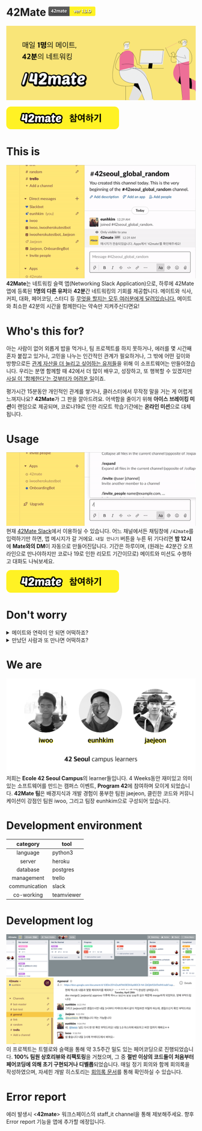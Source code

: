 # 42Mate  <img src="/srcs/version.png" width="125">
![](/srcs/42mate_banner.png)
  
<a href="https://join.slack.com/t/42matespace/shared_invite/zt-e8ay0otg-e2o9cbxfNp9TurFahcXg0A" target="_blank"><img src="/srcs/join.png" width="300"></a>

# This is
![](/srcs/match.gif)   
**42Mate**는 네트워킹 슬랙 앱(Networking Slack Application)으로, 하루에 42Mate 앱에 등록된 **1명의 다른 유저**와 **42분**간 네트워킹의 기회를 제공합니다. 메이트와 식사, 커피, 대화, 페어코딩, 스터디 등 <ins>무엇을 할지는 모두 여러분에게 달려있습니다.</ins> 메이트와 최소한 42분의 시간을 함께한다는 약속만 지켜주신다면요!

# Who's this for?
아는 사람이 없어 외롭게 밥을 먹거나, 팀 프로젝트를 하지 못하거나, 에러를 몇 시간째 혼자 붙잡고 있거나, 고민을 나누는 인간적인 관계가 필요하거나, 그 밖에 어떤 깊이와 방향으로든 <ins>관계 자산을 더 늘리고 싶어하는 유저들</ins>을 위해 이 소프트웨어는 만들어졌습니다. 우리는 분명 함께할 때 42에서 더 많이 배우고, 성장하고, 또 행복할 수 있겠지만 <ins>사실 이 '함께한다'는 것부터가 어려운 일</ins>이죠.

평가시간 15분동안 개인적인 관계를 쌓거나, 클러스터에서 무작정 말을 거는 게 어렵게 느껴지나요? **42Mate**가 그 판을 깔아드려요. 어색함을 줄이기 위해 **아이스 브레이킹 미션**이 랜덤으로 제공되며, 코로나19로 인한 리모트 학습기간에는 **온라인 미션**으로 대체됩니다. 

# Usage
![](/srcs/usage.gif)   
현재 [42Mate Slack](https://join.slack.com/t/42matespace/shared_invite/zt-e8ay0otg-e2o9cbxfNp9TurFahcXg0A)에서 이용하실 수 있습니다. 어느 채널에서든 채팅창에 <code>/42mate</code>를 입력하기만 하면, 앱 메시지가 갈 거에요. <code>내일 만나기</code> 버튼을 누른 뒤 기다리면 **밤 12시**에 **Mate와의 DM**이 자동으로 만들어진답니다. 기간은 하루이며, (원래는 42분간 오프라인으로 만나야하지만 코로나 19로 인한 리모트 기간이므로) 메이트와 미션도 수행하고 대화도 나눠보세요. 

<a href="https://join.slack.com/t/42matespace/shared_invite/zt-e8ay0otg-e2o9cbxfNp9TurFahcXg0A" target="_blank"><img src="/srcs/join.png" width="300"></a>

# Don't worry
<details><summary>메이트와 연락이 안 되면 어떡하죠?</summary>
<p>

다음 날 **만족도를 묻는 앱 메시지**가 발송됩니다. 연락을 했는데도 메이트의 응답이 없었거나, 메이트와의 경험이 안 좋았다면 솔직하게 만족도를 체크해주세요. 만족도는 메이트에게 공개되지 않으며, 불편하지 않고 안전하게 관계를 쌓아갈 수 있도록 하는 보호장치입니다.   

낮은 점수가 반복적으로 평가되는 유저에 대해서는 점차적으로 매칭 확률을 떨어트리고, 점수가 회복되지 않을 경우에는 어플리케이션 이용을 제한하는 정책을 가지고 있습니다.

</p>
</details>
<details><summary>만났던 사람과 또 만나면 어떡하죠?</summary>
<p>

42Mate의 매칭 알고리즘은 완전 랜덤이 아닙니다. **만난 적이 없는 관계를 우선 매칭**하며, 특히 42Mate 이용 경험이 적은 유저를 우선으로 새로운 메이트를 매칭합니다. 42Mate에 등록된 유저의 수가 너무 적지 않다면 같은 메이트를 다시 만나는 일은 드물 거에요.

</p>
</details>


# We are
![](/srcs/42mate_team.png)
저희는 **Ecole 42 Seoul Campus**의 learner들입니다. 4 Weeks동안 재미있고 의미있는 소프트웨어를 만드는 캠퍼스 이벤트, **Program 42**에 참여하며 모이게 되었습니다. **42Mate 팀**은 배경지식과 개발 경험이 풍부한 팀원 jaejeon, 클린한 코드와 커뮤니케이션이 강점인 팀원 iwoo, 그리고 팀장 eunhkim으로 구성되어 있습니다.

# Development environment
|category|tool|
|:-:|---|
|language|python3|
|server|heroku|
|database|postgres|
|management|trello|
|communication|slack|
|co-working|teamviewer|

# Development log
![](/srcs/trello.png)
![](/srcs/slack.png)
이 프로젝트는 트렐로와 슬랙을 통해 약 3.5주간 밀도 있는 페어코딩으로 진행되었습니다. **100% 팀원 상호리뷰와 리팩토링**을 거쳤으며, 그 중 **절반 이상의 코드들이 처음부터 페어코딩에 의해 초기 구현되거나 디벨롭**되었습니다. 매일 정기 회의와 함께 회의록을 작성하였으며, 자세힌 개발 히스토리는 [회의록 문서](https://docs.google.com/document/d/10Elm3SYvDszKfWJ0ESh0q480C8-N4-ZdQbV03ATmIMI/edit?usp=sharing)를 통해 확인하실 수 있습니다.

# Error report
에러 발생시 <**42mate**> 워크스페이스의 staff_it channel을 통해 제보해주세요. 향후 Error report 기능을 앱에 추가할 에정입니다. 
